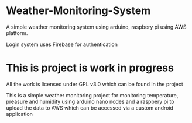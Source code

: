 # Weather-Monitoring-System
A simple weather monitoring system using arduino, raspbery pi using AWS platform.

Login system uses Firebase for authentication

# This is project is work in progress
All the work is licensed under GPL v3.0 which can be found in the project

This is a simple weather monitoring project for monitoring temperature, preasure and humidity using arduino nano nodes and a raspbery pi to upload the data to AWS
which can be accessed via a custom android application
